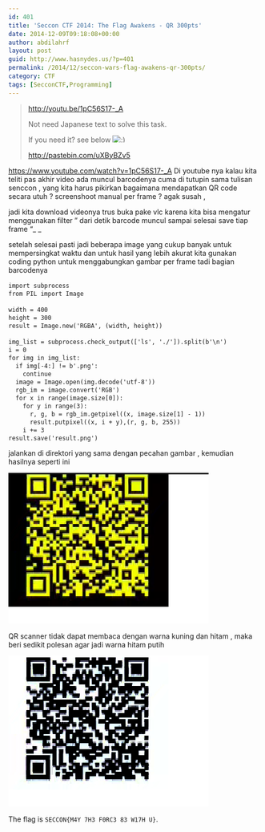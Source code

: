```yaml
---
id: 401
title: 'Seccon CTF 2014: The Flag Awakens - QR 300pts'
date: 2014-12-09T09:18:08+00:00
author: abdilahrf
layout: post
guid: http://www.hasnydes.us/?p=401
permalink: /2014/12/seccon-wars-flag-awakens-qr-300pts/
category: CTF
tags: [SecconCTF,Programming]
---
```

> http://youtu.be/1pC56S17-_A
> 
> Not need Japanese text to solve this task.
> 
> If you need it? see below <img src="https://www.hasnydes.us/wp-includes/images/smilies/simple-smile.png" alt=":)" class="wp-smiley" style="height: 1em; max-height: 1em;" />
> 
> http://pastebin.com/uXByBZv5

<https://www.youtube.com/watch?v=1pC56S17-_A> Di youtube nya kalau kita teliti pas akhir video ada muncul barcodenya cuma di tutupin sama tulisan senccon , yang kita harus pikirkan bagaimana mendapatkan QR code secara utuh ? screenshoot manual per frame ? agak susah ,

jadi kita download videonya trus buka pake vlc karena kita bisa mengatur menggunakan filter &#8221; dari detik barcode muncul sampai selesai save tiap frame &#8220;_ _

setelah selesai pasti jadi beberapa image yang cukup banyak untuk mempersingkat waktu dan untuk hasil yang lebih akurat kita gunakan coding python untuk menggabungkan gambar per frame tadi bagian barcodenya

<pre><code class="language-python">import subprocess
from PIL import Image

width = 400
height = 300
result = Image.new('RGBA', (width, height))

img_list = subprocess.check_output(['ls', './']).split(b'\n')
i = 0
for img in img_list:
  if img[-4:] != b'.png':
    continue
  image = Image.open(img.decode('utf-8'))
  rgb_im = image.convert('RGB')
  for x in range(image.size[0]):
    for y in range(3):
      r, g, b = rgb_im.getpixel((x, image.size[1] - 1))
      result.putpixel((x, i + y),(r, g, b, 255))
    i += 3
result.save('result.png')</code></pre>

jalankan di direktori yang sama dengan pecahan gambar , kemudian hasilnya seperti ini

<a href="https://github.com/ctfs/write-ups/blob/master/seccon-ctf-2014/seccon-wars-the-flag-awakens/result.png" target="_blank"><img src="https://github.com/ctfs/write-ups/raw/master/seccon-ctf-2014/seccon-wars-the-flag-awakens/result.png" alt="" /></a>

QR scanner tidak dapat membaca dengan warna kuning dan hitam , maka beri sedikit polesan agar jadi warna hitam putih

<a href="https://github.com/ctfs/write-ups/blob/master/seccon-ctf-2014/seccon-wars-the-flag-awakens/result-modified.png" target="_blank"><img src="https://github.com/ctfs/write-ups/raw/master/seccon-ctf-2014/seccon-wars-the-flag-awakens/result-modified.png" alt="" /></a>

The flag is `SECCON{M4Y 7H3 F0RC3 83 W17H U}`.